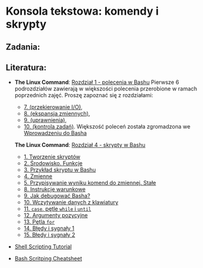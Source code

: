 Konsola tekstowa: komendy i skrypty
===================================

## Zadania:


## Literatura:
  *  **The Linux Command**: [Rozdział 1 - polecenia w Bashu](http://linuxcommand.org/lc3_learning_the_shell.php)
     Pierwsze 6 podrozdziałów zawierają w większości polecenia przerobione w ramach poprzednich zajęć. Proszę zapoznać się z rozdziałami:
     *  [7. (przekierowanie I/O)](http://linuxcommand.org/lc3_lts0070.php),
     *  [8. (ekspansja zmiennych)](http://linuxcommand.org/lc3_lts0080.php),
     *  [9. (uprawnienia)](http://linuxcommand.org/lc3_lts0090.php),
     *  [10. (kontrola zadań)](http://linuxcommand.org/lc3_lts0100.php).
     Większość poleceń została zgromadzona we [Wprowadzeniu do Basha](3_bash_intro.md)
  
     **The Linux Command**: [Rozdział 4 - skrypty w Bashu](http://linuxcommand.org/lc3_writing_shell_scripts.php)
     *  [1. Tworzenie skryptów](http://linuxcommand.org/lc3_wss0010.php)
     *  [2. Środowisko. Funkcje](http://linuxcommand.org/lc3_wss0020.php)
     *  [3. Przykład skryptu w Bashu](http://linuxcommand.org/lc3_wss0030.php)
     *  [4. Zmienne](http://linuxcommand.org/lc3_wss0040.php)
     *  [5. Przypisywanie wyniku komend do zmiennej. Stałe](http://linuxcommand.org/lc3_wss0050.php)
     *  [8. Instrukcje warunkowe](http://linuxcommand.org/lc3_wss0080.php)
     *  [9. Jak debugować Basha?](http://linuxcommand.org/lc3_wss0090.php)
     *  [10. Wczytywanie danych z klawiatury](http://linuxcommand.org/lc3_wss0100.php)
     *  [11. `case`, pętle `while` i `until`](http://linuxcommand.org/lc3_wss0110.php)
     *  [12. Argumenty pozycyjne](http://linuxcommand.org/lc3_wss0120.php)
     *  [13. Pętla `for`](http://linuxcommand.org/lc3_wss0130.php)
     *  [14. Błędy i sygnały 1](http://linuxcommand.org/lc3_wss0140.php)
     *  [15. Błędy i sygnały 2](http://linuxcommand.org/lc3_wss0150.php)
 
 *  [Shell Scripting Tutorial](https://www.shellscript.sh/)
 *  [Bash Scritping Cheatsheet](https://devhints.io/bash)
